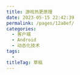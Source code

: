 ```yaml
---
title: 游戏热更原理
date: 2023-05-15 22:42:39
permalink: /pages/12a8ef/
categories: 
  - 客户端
  - Android
  - 动态化技术
tags: 
  - 
titleTag: 草稿
---
```

